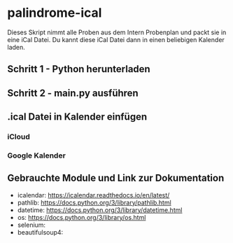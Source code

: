 # palindrome-ical

Dieses Skript nimmt alle Proben aus dem Intern Probenplan und packt sie in eine iCal Datei.
Du kannt diese iCal Datei dann in einen beliebigen Kalender laden.

## Schritt 1 - Python herunterladen

## Schritt 2 - main.py ausführen

## .ical Datei in Kalender einfügen

### iCloud

### Google Kalender

## Gebrauchte Module und Link zur Dokumentation
- icalendar:		https://icalendar.readthedocs.io/en/latest/
- pathlib:		https://docs.python.org/3/library/pathlib.html
- datetime:		https://docs.python.org/3/library/datetime.html
- os:			https://docs.python.org/3/library/os.html
- selenium:		
- beautifulsoup4:	
